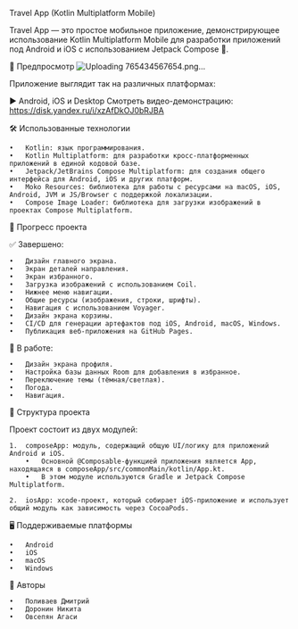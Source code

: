 Travel App (Kotlin Multiplatform Mobile)

Travel App — это простое мобильное приложение, демонстрирующее использование Kotlin Multiplatform Mobile для разработки приложений под Android и iOS с использованием Jetpack Compose 🚀.

📱 Предпросмотр
![Uploading 765434567654.png…]()


Приложение выглядит так на различных платформах:

▶️ Android, iOS и Desktop
Смотреть видео-демонстрацию: https://disk.yandex.ru/i/xzAfDkOJ0bRJBA

🛠️ Использованные технологии

	•	Kotlin: язык программирования.
	•	Kotlin Multiplatform: для разработки кросс-платформенных приложений в единой кодовой базе.
	•	Jetpack/JetBrains Compose Multiplatform: для создания общего интерфейса для Android, iOS и других платформ.
	•	Moko Resources: библиотека для работы с ресурсами на macOS, iOS, Android, JVM и JS/Browser с поддержкой локализации.
	•	Compose Image Loader: библиотека для загрузки изображений в проектах Compose Multiplatform.

🚀 Прогресс проекта

✅ Завершено:

	•	Дизайн главного экрана.
	•	Экран деталей направления.
	•	Экран избранного.
	•	Загрузка изображений с использованием Coil.
	•	Нижнее меню навигации.
	•	Общие ресурсы (изображения, строки, шрифты).
	•	Навигация с использованием Voyager.
	•	Дизайн экрана корзины.
	•	CI/CD для генерации артефактов под iOS, Android, macOS, Windows.
	•	Публикация веб-приложения на GitHub Pages.

🚧 В работе:

	•	Дизайн экрана профиля.
	•	Настройка базы данных Room для добавления в избранное.
	•	Переключение темы (тёмная/светлая).
	•	Погода.
 	•	Навигация.

📂 Структура проекта

Проект состоит из двух модулей:

	1.	composeApp: модуль, содержащий общую UI/логику для приложений Android и iOS.
		•	Основной @Composable-функцией приложения является App, находящаяся в composeApp/src/commonMain/kotlin/App.kt.
		•	В этом модуле используются Gradle и Jetpack Compose Multiplatform.
 
	2.	iosApp: xcode-проект, который собирает iOS-приложение и использует общий модуль как зависимость через CocoaPods.


🖥️ Поддерживаемые платформы

	•	Android
	•	iOS
	•	macOS
	•	Windows

📜 Авторы

	•	Поливаев Дмитрий
 	•	Доронин Никита
  	•	Овсепян Агаси
